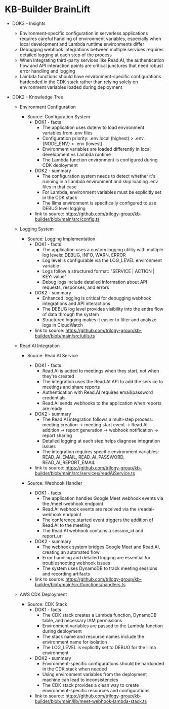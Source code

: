 # KB-Builder BrainLift

- DOK3 - Insights
  - Environment-specific configuration in serverless applications requires careful handling of environment variables, especially when local development and Lambda runtime environments differ
  - Debugging webhook integrations between multiple services requires detailed logging at each step of the process
  - When integrating third-party services like Read.AI, the authentication flow and API interaction points are critical junctures that need robust error handling and logging
  - Lambda functions should have environment-specific configurations hardcoded in the CDK stack rather than relying solely on environment variables loaded during deployment

- DOK2 - Knowledge Tree
  - Environment Configuration
    - Source: Configuration System
      - DOK1 - facts
        - The application uses dotenv to load environment variables from .env files
        - Configuration priority: .env.local (highest) > .env.{NODE_ENV} > .env (lowest)
        - Environment variables are loaded differently in local development vs Lambda runtime
        - The Lambda function environment is configured during CDK deployment
      - DOK2 - summary
        - The configuration system needs to detect whether it's running in a Lambda environment and skip loading .env files in that case
        - For Lambda, environment variables must be explicitly set in the CDK stack
        - The llima environment is specifically configured to use DEBUG level logging
      - link to source: https://github.com/trilogy-group/kb-builder/blob/main/src/config.ts

  - Logging System
    - Source: Logging Implementation
      - DOK1 - facts
        - The application uses a custom logging utility with multiple log levels: DEBUG, INFO, WARN, ERROR
        - Log level is configurable via the LOG_LEVEL environment variable
        - Logs follow a structured format: "SERVICE | ACTION | KEY: value"
        - Debug logs include detailed information about API requests, responses, and errors
      - DOK2 - summary
        - Enhanced logging is critical for debugging webhook integrations and API interactions
        - The DEBUG log level provides visibility into the entire flow of data through the system
        - Structured logging makes it easier to filter and analyze logs in CloudWatch
      - link to source: https://github.com/trilogy-group/kb-builder/blob/main/src/utils.ts

  - Read.AI Integration
    - Source: Read.AI Service
      - DOK1 - facts
        - Read.AI is added to meetings when they start, not when they're created
        - The integration uses the Read.AI API to add the service to meetings and share reports
        - Authentication with Read.AI requires email/password credentials
        - Read.AI sends webhooks to the application when reports are ready
      - DOK2 - summary
        - The Read.AI integration follows a multi-step process: meeting creation → meeting start event → Read.AI addition → report generation → webhook notification → report sharing
        - Detailed logging at each step helps diagnose integration issues
        - The integration requires specific environment variables: READ_AI_EMAIL, READ_AI_PASSWORD, READ_AI_REPORT_EMAIL
      - link to source: https://github.com/trilogy-group/kb-builder/blob/main/src/services/readAiService.ts

    - Source: Webhook Handler
      - DOK1 - facts
        - The application handles Google Meet webhook events via the /meet-webhook endpoint
        - Read.AI webhook events are received via the /readai-webhook endpoint
        - The conference.started event triggers the addition of Read.AI to the meeting
        - The Read.AI webhook contains a session_id and report_url
      - DOK2 - summary
        - The webhook system bridges Google Meet and Read.AI, creating an automated flow
        - Error handling and detailed logging are essential for troubleshooting webhook issues
        - The system uses DynamoDB to track meeting sessions and recording artifacts
      - link to source: https://github.com/trilogy-group/kb-builder/blob/main/src/functions/handlers.ts

  - AWS CDK Deployment
    - Source: CDK Stack
      - DOK1 - facts
        - The CDK stack creates a Lambda function, DynamoDB table, and necessary IAM permissions
        - Environment variables are passed to the Lambda function during deployment
        - The stack name and resource names include the environment name for isolation
        - The LOG_LEVEL is explicitly set to DEBUG for the llima environment
      - DOK2 - summary
        - Environment-specific configurations should be hardcoded in the CDK stack when needed
        - Using environment variables from the deployment machine can lead to inconsistencies
        - The CDK stack provides a clean way to create environment-specific resources and configurations
      - link to source: https://github.com/trilogy-group/kb-builder/blob/main/lib/meet-webhook-lambda-stack.ts
